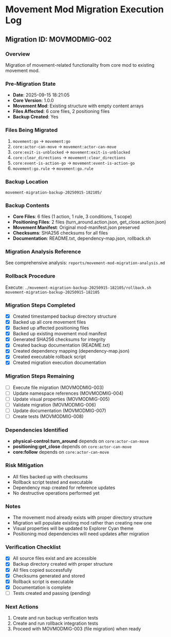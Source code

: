 # Movement Mod Migration Execution Log

## Migration ID: MOVMODMIG-002

### Overview
Migration of movement-related functionality from core mod to existing movement mod.

### Pre-Migration State
- **Date**: 2025-09-15 18:21:05
- **Core Version**: 1.0.0
- **Movement Mod**: Existing structure with empty content arrays
- **Files Affected**: 6 core files, 2 positioning files
- **Backup Created**: Yes

### Files Being Migrated
1. `movement:go` → `movement:go`
2. `core:actor-can-move` → `movement:actor-can-move`
3. `core:exit-is-unblocked` → `movement:exit-is-unblocked`
4. `core:clear_directions` → `movement:clear_directions`
5. `core:event-is-action-go` → `movement:event-is-action-go`
6. `movement:go.rule` → `movement:go.rule`

### Backup Location
`movement-migration-backup-20250915-182105/`

### Backup Contents
- **Core Files**: 6 files (1 action, 1 rule, 3 conditions, 1 scope)
- **Positioning Files**: 2 files (turn_around.action.json, get_close.action.json)
- **Movement Manifest**: Original mod-manifest.json preserved
- **Checksums**: SHA256 checksums for all files
- **Documentation**: README.txt, dependency-map.json, rollback.sh

### Migration Analysis Reference
See comprehensive analysis: `reports/movement-mod-migration-analysis.md`

### Rollback Procedure
Execute: `./movement-migration-backup-20250915-182105/rollback.sh movement-migration-backup-20250915-182105`

### Migration Steps Completed
- [x] Created timestamped backup directory structure
- [x] Backed up all core movement files
- [x] Backed up affected positioning files
- [x] Backed up existing movement mod manifest
- [x] Generated SHA256 checksums for integrity
- [x] Created backup documentation (README.txt)
- [x] Created dependency mapping (dependency-map.json)
- [x] Created executable rollback script
- [x] Created migration execution documentation

### Migration Steps Remaining
- [ ] Execute file migration (MOVMODMIG-003)
- [ ] Update namespace references (MOVMODMIG-004)
- [ ] Update visual properties (MOVMODMIG-005)
- [ ] Validate migration (MOVMODMIG-006)
- [ ] Update documentation (MOVMODMIG-007)
- [ ] Create tests (MOVMODMIG-008)

### Dependencies Identified
- **physical-control:turn_around** depends on `core:actor-can-move`
- **positioning:get_close** depends on `core:actor-can-move`
- **core:follow** depends on `core:actor-can-move`

### Risk Mitigation
- All files backed up with checksums
- Rollback script tested and executable
- Dependency map created for reference updates
- No destructive operations performed yet

### Notes
- The movement mod already exists with proper directory structure
- Migration will populate existing mod rather than creating new one
- Visual properties will be updated to Explorer Cyan theme
- Positioning mod dependencies will need updates after migration

### Verification Checklist
- [x] All source files exist and are accessible
- [x] Backup directory created with proper structure
- [x] All files copied successfully
- [x] Checksums generated and stored
- [x] Rollback script is executable
- [x] Documentation is complete
- [ ] Tests created and passing (pending)

### Next Actions
1. Create and run backup verification tests
2. Create and run rollback integration tests
3. Proceed with MOVMODMIG-003 (file migration) when ready